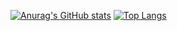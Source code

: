 [![Anurag's GitHub stats](https://github-readme-stats.vercel.app/api?username=daiji256&count_private=true&theme=react&show_icons=true&hide=prs,issues,stars,contribs)](https://github.com/anuraghazra/github-readme-stats)
[![Top Langs](https://github-readme-stats.vercel.app/api/top-langs/?username=daiji256&theme=react&layout=compact)](https://github.com/anuraghazra/github-readme-stats)
